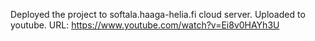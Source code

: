 Deployed the project to softala.haaga-helia.fi cloud server.
Uploaded to youtube. URL: https://www.youtube.com/watch?v=Ei8v0HAYh3U
